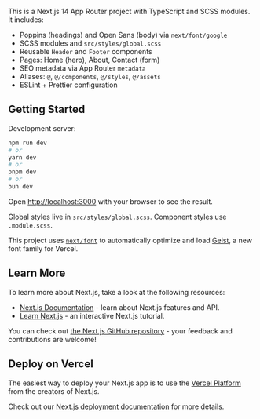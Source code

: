This is a Next.js 14 App Router project with TypeScript and SCSS modules. It includes:

- Poppins (headings) and Open Sans (body) via `next/font/google`
- SCSS modules and `src/styles/global.scss`
- Reusable `Header` and `Footer` components
- Pages: Home (hero), About, Contact (form)
- SEO metadata via App Router `metadata`
- Aliases: `@`, `@/components`, `@/styles`, `@/assets`
- ESLint + Prettier configuration

## Getting Started

Development server:

```bash
npm run dev
# or
yarn dev
# or
pnpm dev
# or
bun dev
```

Open [http://localhost:3000](http://localhost:3000) with your browser to see the result.

Global styles live in `src/styles/global.scss`. Component styles use `.module.scss`.

This project uses [`next/font`](https://nextjs.org/docs/app/building-your-application/optimizing/fonts) to automatically optimize and load [Geist](https://vercel.com/font), a new font family for Vercel.

## Learn More

To learn more about Next.js, take a look at the following resources:

- [Next.js Documentation](https://nextjs.org/docs) - learn about Next.js features and API.
- [Learn Next.js](https://nextjs.org/learn) - an interactive Next.js tutorial.

You can check out [the Next.js GitHub repository](https://github.com/vercel/next.js) - your feedback and contributions are welcome!

## Deploy on Vercel

The easiest way to deploy your Next.js app is to use the [Vercel Platform](https://vercel.com/new?utm_medium=default-template&filter=next.js&utm_source=create-next-app&utm_campaign=create-next-app-readme) from the creators of Next.js.

Check out our [Next.js deployment documentation](https://nextjs.org/docs/app/building-your-application/deploying) for more details.
